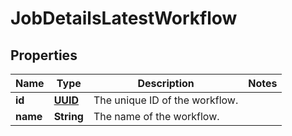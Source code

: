 

# JobDetailsLatestWorkflow

## Properties

Name | Type | Description | Notes
------------ | ------------- | ------------- | -------------
**id** | [**UUID**](UUID.md) | The unique ID of the workflow. | 
**name** | **String** | The name of the workflow. | 



